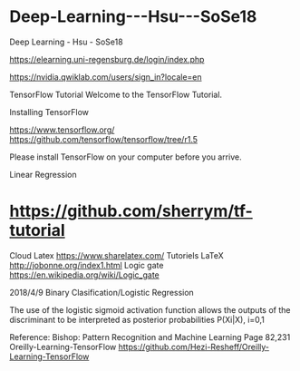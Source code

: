 # Deep-Learning---Hsu---SoSe18
Deep Learning - Hsu - SoSe18

https://elearning.uni-regensburg.de/login/index.php

https://nvidia.qwiklab.com/users/sign_in?locale=en

TensorFlow Tutorial
Welcome to the TensorFlow Tutorial.

Installing TensorFlow

https://www.tensorflow.org/
https://github.com/tensorflow/tensorflow/tree/r1.5
 
Please install TensorFlow on your computer before you arrive.


Linear Regression
# https://github.com/sherrym/tf-tutorial

Cloud Latex 
https://www.sharelatex.com/
Tutoriels LaTeX
http://jobonne.org/index1.html
Logic gate
https://en.wikipedia.org/wiki/Logic_gate

2018/4/9
Binary Clasification/Logistic Regression

The use of the logistic sigmoid activation function allows the outputs
of the discriminant to be interpreted as posterior probabilities P(Xi|X), i=0,1

Reference:
Bishop: Pattern Recognition and Machine Learning
Page 82,231
Oreilly-Learning-TensorFlow
https://github.com/Hezi-Resheff/Oreilly-Learning-TensorFlow
